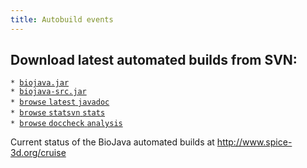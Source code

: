 ```yaml
---
title: Autobuild events
---
```


Download latest automated builds from SVN:
------------------------------------------

`* `[`biojava.jar`](http://www.spice-3d.org/public-files/share/biojava/biojava.jar)  
`* `[`biojava-src.jar`](http://www.spice-3d.org/public-files/share/biojava/biojava-src.jar)  
`* `[`browse` `latest`
`javadoc`](http://www.spice-3d.org/public-files/javadoc/biojava/)  
`* `[`browse` `statsvn`
`stats`](http://www.spice-3d.org/statsvn/stats/)  
`* `[`browse` `doccheck`
`analysis`](http://www.spice-3d.org/doccheck/biojava-svn/biojava/)

Current status of the BioJava automated builds at
[<http://www.spice-3d.org/cruise>](http://www.spice-3d.org/cruise)

<table>
<rss><http://www.spice-3d.org/cruise/rss></rss>

</table>

